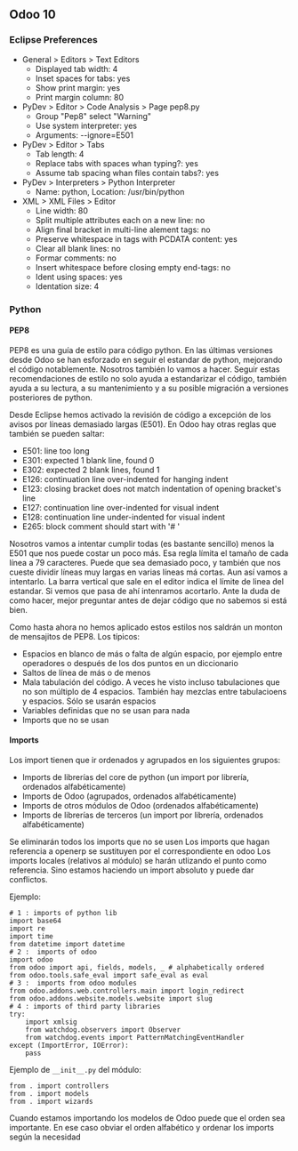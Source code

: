 ## Odoo 10

### Eclipse Preferences

- General > Editors > Text Editors
  - Displayed tab width: 4
  - Inset spaces for tabs: yes
  - Show print margin: yes
  - Print margin column: 80
- PyDev > Editor > Code Analysis > Page pep8.py
  - Group "Pep8" select "Warning"
  - Use system interpreter: yes
  - Arguments: --ignore=E501
- PyDev > Editor > Tabs
  - Tab length: 4
  - Replace tabs with spaces whan typing?: yes
  - Assume tab spacing whan files contain tabs?: yes
- PyDev > Interpreters > Python Interpreter
  - Name: python, Location: /usr/bin/python
- XML > XML Files > Editor
  - Line width: 80
  - Split multiple attributes each on a new line: no
  - Align final bracket in multi-line alement tags: no
  - Preserve whitespace in tags with PCDATA content: yes
  - Clear all blank lines: no
  - Formar comments: no
  - Insert whitespace before closing empty end-tags: no
  - Ident using spaces: yes
  - Identation size: 4

### Python

#### PEP8

PEP8 es una guía de estilo para código python. En las últimas versiones desde Odoo se han esforzado en seguir el estandar de python, mejorando el código notablemente. Nosotros también lo vamos a hacer. Seguir estas recomendaciones de estilo no solo ayuda a estandarizar el código, también ayuda a su lectura, a su mantenimiento y a su posible migración a versiones posteriores de python.

Desde Eclipse hemos activado la revisión de código a excepción de los avisos por líneas demasiado largas (E501). En Odoo hay otras reglas que también se pueden saltar:

- E501: line too long
- E301: expected 1 blank line, found 0
- E302: expected 2 blank lines, found 1
- E126: continuation line over-indented for hanging indent
- E123: closing bracket does not match indentation of opening bracket's line
- E127: continuation line over-indented for visual indent
- E128: continuation line under-indented for visual indent
- E265: block comment should start with '# '

Nosotros vamos a intentar cumplir todas (es bastante sencillo) menos la E501 que nos puede costar un poco más. Esa regla límita el tamaño de cada línea a 79 caracteres. Puede que sea demasiado poco, y también que nos cueste dividir líneas muy largas en varias líneas má cortas. Aun así vamos a intentarlo. La barra vertical que sale en el editor indica el límite de linea del estandar. Si vemos que pasa de ahí intenramos acortarlo. Ante la duda de como hacer, mejor preguntar antes de dejar código que no sabemos si está bien.

Como hasta ahora no hemos aplicado estos estilos nos saldrán un monton de mensajitos de PEP8. Los típicos:
- Espacios en blanco de más o falta de algún espacio, por ejemplo entre operadores o después de los dos puntos en un diccionario
- Saltos de línea de más o de menos
- Mala tabulación del código. A veces he visto incluso tabulaciones que no son múltiplo de 4 espacios. También hay mezclas entre tabulacioens y espacios. Sólo se usarán espacios
- Variables definidas que no se usan para nada
- Imports que no se usan

#### Imports

Los import tienen que ir ordenados y agrupados en los siguientes grupos:

- Imports de librerías del core de python (un import por librería, ordenados alfabéticamente)
- Imports de Odoo (agrupados, ordenados alfabéticamente)
- Imports de otros módulos de Odoo (ordenados alfabéticamente)
- Imports de librerías de terceros (un import por librería, ordenados alfabéticamente)

Se eliminarán todos los imports que no se usen
Los imports que hagan referencia a openerp se sustituyen por el correspondiente en odoo
Los imports locales (relativos al módulo) se harán utlizando el punto como referencia. Sino estamos haciendo un import absoluto y puede dar conflictos.

Ejemplo:

    # 1 : imports of python lib
    import base64
    import re
    import time
    from datetime import datetime
    # 2 :  imports of odoo
    import odoo
    from odoo import api, fields, models, _ # alphabetically ordered
    from odoo.tools.safe_eval import safe_eval as eval
    # 3 :  imports from odoo modules
    from odoo.addons.web.controllers.main import login_redirect
    from odoo.addons.website.models.website import slug
    # 4 : imports of third party libraries
    try:
        import xmlsig
        from watchdog.observers import Observer
        from watchdog.events import PatternMatchingEventHandler
    except (ImportError, IOError):
        pass

Ejemplo de `__init__.py` del módulo:

    from . import controllers
    from . import models
    from . import wizards

Cuando estamos importando los modelos de Odoo puede que el orden sea importante. En ese caso obviar el orden alfabético y ordenar los imports según la necesidad
  
